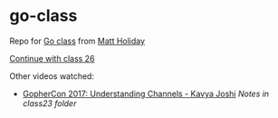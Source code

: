 # go-class
Repo for [Go class](https://www.youtube.com/watch?v=iDQAZEJK8lI&list=PLoILbKo9rG3skRCj37Kn5Zj803hhiuRK6&index=1
) from [Matt Holiday](https://github.com/matt4biz)

[Continue with class 26](https://youtu.be/fCkxKGd6CVQ?si=FszZsuz0-uad9B8a&t=36)

Other videos watched:
- [GopherCon 2017: Understanding Channels - Kavya Joshi](https://www.youtube.com/watch?v=KBZlN0izeiY) *Notes in class23 folder*